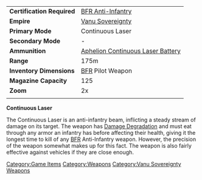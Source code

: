 |                            |                                                                                    |
| -------------------------- | ---------------------------------------------------------------------------------- |
| **Certification Required** | [BFR Anti-Infantry](/BFR_Anti-Infantry "wikilink")                                 |
| **Empire**                 | [Vanu Sovereignty](/Vanu_Sovereignty "wikilink")                                   |
| **Primary Mode**           | Continuous Laser                                                                   |
| **Secondary Mode**         | \-                                                                                 |
| **Ammunition**             | [Aphelion Continuous Laser Battery](/Aphelion_Continuous_Laser_Battery "wikilink") |
| **Range**                  | 175m                                                                               |
| **Inventory Dimensions**   | [BFR](/BFR "wikilink") Pilot Weapon                                                |
| **Magazine Capacity**      | 125                                                                                |
| **Zoom**                   | 2x                                                                                 |
|                            |                                                                                    |

**Continuous Laser**

The Continuous Laser is an anti-infantry beam, inflicting a steady
stream of damage on its target. The weapon has [Damage
Degradation](/Damage_Degradation "wikilink") and must eat through any
armor an infantry has before affecting their health, giving it the
longest time to kill of any [BFR](/BFR "wikilink") Anti-Infantry weapon.
However, the precision of the weapon somewhat makes up for this fact.
The weapon is also fairly effective against vehicles if they are close
enough.

[Category:Game Items](/Category:Game_Items "wikilink")
[Category:Weapons](/Category:Weapons "wikilink") [Category:Vanu
Sovereignty Weapons](/Category:Vanu_Sovereignty_Weapons "wikilink")
